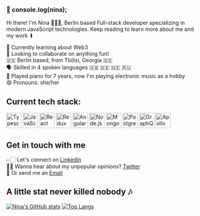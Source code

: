 ### 🤠 console.log(nina);

Hi there! I'm Nina 👩🏻‍💻, Berlin based Full-stack developer specializing in modern JavaScript technologies. Keep reading to learn more about me and my work ⬇


🧠 Currently learning about Web3<br>
👀 Looking to collaborate on anything fun!<br> 
🇩🇪 Berlin based, from Tbilisi, Georgia 🇬🇪 <br>
🗣 Skilled in 4 spoken languages 🇬🇧 🇩🇪 🇬🇪 🇷🇺<br>
🎹 Played piano for 7 years, now I'm playing electronic music as a hobby<br>
😄 Pronouns: she/her<br>

## Current tech stack:
<a href="https://www.typescriptlang.org/" title="Typescript"><img src="https://github.com/get-icon/geticon/raw/master/icons/typescript-icon.svg" alt="Typescript" width="40px" height="40px"></a>
<a href="https://developer.mozilla.org/en-US/docs/Web/JavaScript" title="JavaScript"><img src="https://github.com/get-icon/geticon/raw/master/icons/javascript.svg" alt="JavaScript" width="40px" height="40px"></a>
<a href="https://reactjs.org/" title="React"><img src="https://github.com/get-icon/geticon/raw/master/icons/react.svg" alt="React" width="40px" height="40px"></a>
<a href="https://redux.js.org/" title="Redux"><img src="https://github.com/get-icon/geticon/raw/master/icons/redux.svg" alt="Redux" width="40px" height="40px"></a>
<a href="https://angular.io/" title="Angular"><img src="https://github.com/get-icon/geticon/raw/master/icons/angular-icon.svg" alt="Angular" width="40px" height="40px"></a>
<a href="https://nodejs.org/" title="Node.js"><img src="https://github.com/get-icon/geticon/raw/master/icons/nodejs-icon.svg" alt="Node.js" width="40px" height="40px"></a>
<a href="https://www.mongodb.org/" title="MongoDB"><img src="https://github.com/get-icon/geticon/raw/master/icons/mongodb-icon.svg" alt="MongoDB" width="40px" height="40px"></a>
<a href="https://www.postgresql.org/" title="PostgreSQL"><img src="https://github.com/get-icon/geticon/raw/master/icons/postgresql.svg" alt="PostgreSQL" width="40px" height="40px"></a>
<a href="https://graphql.org/" title="GraphQL"><img src="https://github.com/get-icon/geticon/raw/master/icons/graphql.svg" alt="GraphQL" width="40px" height="40px"></a>
<a href="https://www.apollographql.com/" title="Apollo"><img src="https://github.com/get-icon/geticon/raw/master/icons/apollostack.svg" alt="Apollo" width="40px" height="40px"></a>

## Get in touch with me
👉🏻 Let's connect on [Linkedin](https://www.linkedin.com/in/nina-engineer/)<br>
💅🏻 Wanna hear about my unpopular opinions? [Twitter](https://twitter.com/NinaBarbakadze)<br>
📧 Or send me an [Email](mailto:barbakadzeninaa@gmail.com?subject=[GitHub]%20Source%20Han%20Sans)

## A little stat never killed nobody 🎶

[![Nina's GitHub stats](https://github-readme-stats.vercel.app/api?username=ninabarbakadze)](https://github.com/ninabarbakadze/github-readme-stats)
[![Top Langs](https://github-readme-stats.vercel.app/api/top-langs/?username=ninabarbakadze&layout=compact)](https://github.com/ninabarbakadze/github-readme-stats)
